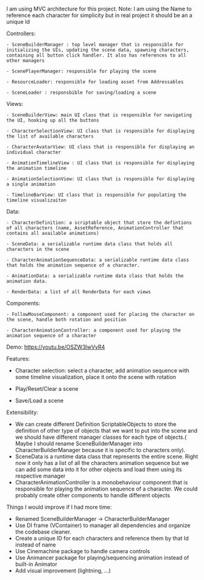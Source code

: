 I am using MVC architecture for this project. Note: I am using the Name to reference each character for simplicity but in real project it should be an a unique Id

  Controllers:
  
    - SceneBuilderManager : top level manager that is responsible for initializing the UIs, updating the scene data, spawning characters, containing all button click handler. It also has references to all other managers
    
    - ScenePlayerManager: responsible for playing the scene
    
    - ResourceLoader: responsible for loading asset from Addressables
    
    - SceneLoader : responsbible for saving/loading a scene
    
  Views:
  
    - SceneBuilderView: main UI class that is responsible for navigating the UI, hooking up all the buttons
    
    - CharacterSelectionView: UI class that is responsible for displaying the list of available characters
    
    - CharacterAvatarView: UI class that is responsible for displaying an individual character
    
    - AnimationTimelineView : UI class that is responsible for displaying the animation timeline
    
    - AnimationSelectionView: UI class that is responsible for displaying a single animation
    
    - TimelineBarView: UI class that is responsible for populating the timeline visualizaiton
    
  Data:
  
    - CharacterDefinition: a scriptable object that store the defintions of all characters (name, AssetReference, AnimationController that contains all available animations)
    
    - SceneData: a serializable runtime data class that holds all characters in the scene
    
    - CharacterAnimationSequenceData: a serializable runtime data class that holds the animation sequence of a character.
    
    - AnimationData: a serializable runtime data class that holds the animation data.
    
    - RenderData: a list of all RenderData for each views
    
  Components:
  
    - FollowMouseComponent: a component used for placing the character on the scene, handle both rotation and position
    
    - CharacterAnimationController: a component used for playing the animation sequence of a character
    

Demo:
https://youtu.be/OSZW3lwVyR4

Features:

  - Character selection: select a character, add animation sequence with some timeline visualization, place it onto the scene with rotation

  - Play/Reset/Clear a scene

  - Save/Load a scene

Extensibility:
  - We can create different Definition ScriptableObjects to store the definition of other type of objects that we want to put into the scene and we should have different manager classes for each type of objects.( Maybe I should rename SceneBuilderManager into CharacterBuilderManager because it is specific to characters only).
  - SceneData is a runtime data class that represents the entire scene. Right now it only has a list of all the characters animation sequence but we can add some data into it for other objects and load them using its respective manager
  - CharacterAnimationController is a monobehaviour component that is responsible for playing the animation sequence of a character. We could probably create other components to handle different objects


Things I would improve if I had more time:
  - Renamed SceneBuilderManager -> CharacterBuilderManager
  - Use DI frame (VContainer) to manager all dependencies and organize the codebase cleaner.
  - Create a unique ID for each characters and reference them by that Id instead of name
  - Use Cinemachine package to handle camera controls
  - Use Animancer package for playing/sequencing animation instead of built-in Animator
  - Add visual improvement (lightning, ...)
